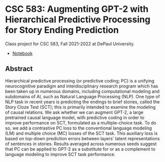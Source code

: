 # CSC 583: Augmenting GPT-2 with Hierarchical Predictive Processing for Story Ending Prediction

Class project for CSC 583, Fall 2021-2022 at DePaul University.

- [Notebook](https://colab.research.google.com/drive/1xu4SYsa4hNxO1Nnk7gjzAVKHa_moyzb9)

## Abstract

Hierarchical predictive processing (or predictive coding; PC) is a unifying neurocognitive paradigm and interdisciplinary research program which has been taken up in numerous domains, including computational modeling and subdomains of AI, such as Natural Language Processing (NLP). One type of NLP task in recent years is predicting the endings to brief stories, called the Story Cloze Test (SCT); this is primarily intended to examine the modeling of causal relations. We ask whether we can augment GPT-2, a large pretrained causal language model, with predictive coding in order to improve performance on SCT, formulated as a multiple-choice task. To do so, we add a contrastive PC loss to the conventional language modeling (LM) and multiple choice (MC) losses of the SCT task. This auxiliary loss is based on top-down prediction errors between layers' latent representations of sentences in stories. Results averaged across numerous seeds suggest that PC can be applied to GPT-2 as a substitute for or as a complement to language modeling to improve SCT task performance.
